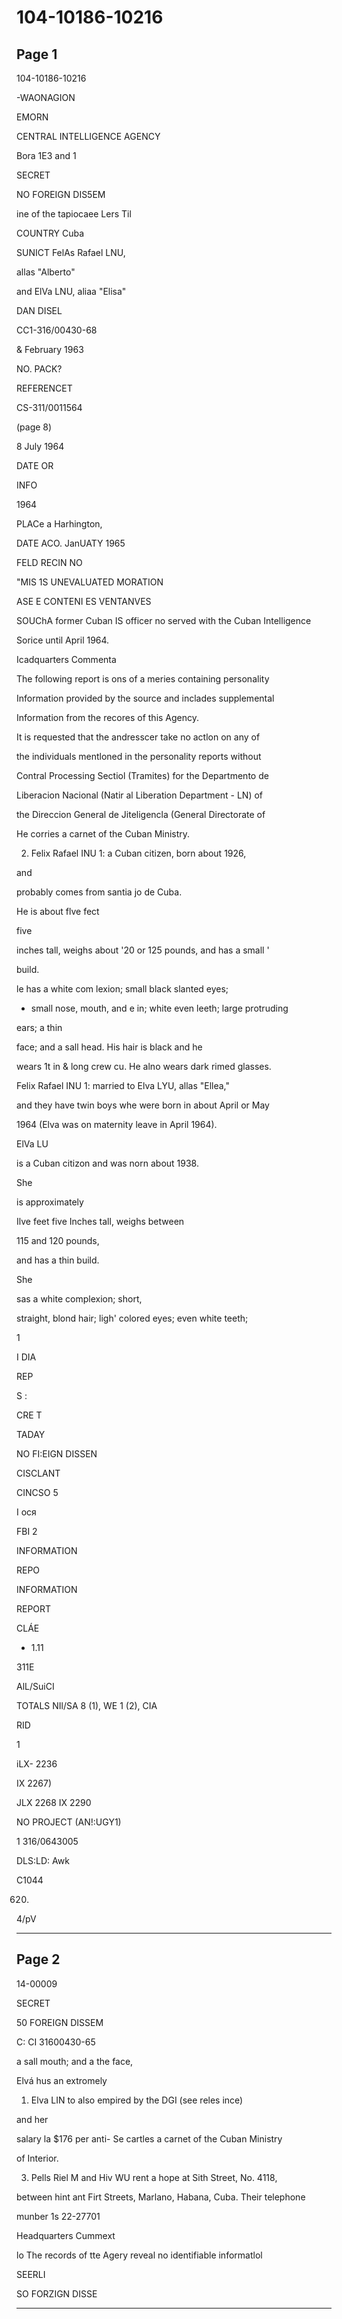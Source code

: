 # 104-10186-10216

## Page 1

104-10186-10216

-WAONAGION

EMORN

CENTRAL INTELLIGENCE AGENCY

Bora 1E3 and 1

SECRET

NO FOREIGN DIS5EM

ine of the tapiocaee Lers Til

COUNTRY Cuba

SUNICT FelAs Rafael LNU,

allas "Alberto"

and ElVa LNU, aliaa "Elisa"

DAN DISEL

CC1-316/00430-68

& February 1963

NO. PACK?

REFERENCET

CS-311/0011564

(page 8)

8 July 1964

DATE OR

INFO

1964

PLACe a Harhington,

DATE ACO. JanUATY 1965

FELD RECIN NO

"MIS 1S UNEVALUATED MORATION

ASE E CONTENI ES VENTANVES

SOUChA former Cuban IS officer no served with the Cuban Intelligence

Sorice until April 1964.

Icadquarters Commenta

The following report is ons of a meries containing personality

Information provided by the source and inclades supplemental

Information from the recores of this Agency.

It is requested that the andresscer take no actlon on any of

the individuals mentloned in the personality reports without

Contral Processing Sectiol (Tramites) for the Departmento de

Liberacion Nacional (Natir al Liberation Department - LN) of

the Direccion General de Jiteligencla (General Directorate of

He corries a carnet of the Cuban Ministry.

2. Felix Rafael INU 1: a Cuban citizen, born about 1926,

and

probably comes from santia jo de Cuba.

He is about flve fect

five

inches tall, weighs about '20 or 125 pounds, and has a small '

build.

le has a white com lexion; small black slanted eyes;

* small nose, mouth, and e in; white even leeth; large protruding

ears; a thin

face; and a sall head. His hair is black and he

wears 1t in & long crew cu. He alno wears dark rimed glasses.

Felix Rafael INU 1: married to Elva LYU, allas "Ellea,"

and they have twin boys whe were born in about April or May

1964 (Elva was on maternity leave in April 1964).

ElVa LU

is a Cuban citizon and was norn about 1938.

She

is approximately

Ilve feet five Inches tall, weighs between

115 and 120 pounds,

and has a thin build.

She

sas a white complexion; short,

straight, blond hair; ligh' colored eyes; even white teeth;

1

I DIA

REP

S :

CRE T

TADAY

NO FI:EIGN DISSEN

CISCLANT

CINCSO 5

I ося

FBI 2

INFORMATION

REPO

INFORMATION

REPORT

CLÁE

+ 1.11

311E

AlL/SuiCI

TOTALS NIl/SA 8 (1), WE 1 (2), CIA

RID

1

iLX- 2236

IX 2267)

JLX 2268 IX 2290

NO PROJECT (AN!:UGY1)

1 316/0643005

DLS:LD: Awk

C1044

620.

4/pV

---

## Page 2

14-00009

SECRET

50 FOREIGN DISSEM

C: CI 31600430-65

a sall mouth; and a the face,

Elvá hus an extromely

1. Elva LIN to also empired by the DGI (see reles ince)

and her

salary la $176 per anti- Se cartles a carnet of the Cuban Ministry

of Interior.

3. Pells Riel M and Hiv WU rent a hope at Sith Street, No. 4118,

between hint ant Firt Streets, Marlano, Habana, Cuba. Their telephone

munber 1s 22-27701

Headquarters Cummext

lo The records of tte Agery reveal no identifiable informatlol

SEERLI

SO FORZIGN DISSE

---

